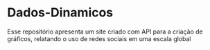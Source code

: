 # Dados-Dinamicos
Esse repositório apresenta um site criado com API para a criação de gráficos, relatando o uso de redes sociais em uma escala global
